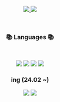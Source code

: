 
<!--
**bonggyunjo/bonggyunjo** is a ✨ _special_ ✨ repository because its `README.md` (this file) appears on your GitHub profile.

Here are some ideas to get you started:
- 🔭 I’m currently working on ...
- 🌱 I’m currently learning ...
- 👯 I’m looking to collaborate on ...
- 🤔 I’m looking for help with ...
- 💬 Ask me about ...
- 📫 How to reach me: ...
- 😄 Pronouns: ...
- ⚡ Fun fact: ...


-->

<p align="center">
<a href="https://www.facebook.com/profile.php?id=100009829832533&mibextid=ZbWKwL">
<img src="https://img.shields.io/badge/facebook-5B02ED.svg?style=for-the-badge&logo=facebook&logoColor=white"">
</a>

<a href="https://www.instagram.com/bonggyun_j/">
<img src="https://img.shields.io/badge/instagram-CF02ED.svg?style=for-the-badge&logo=instagram&logoColor=white"">
</a>
</p>
</br>
 <h3 align="center"><b>📚 Languages 📚</b></h3>
</br>
<p align="center">
<img src="https://img.shields.io/badge/python-3670A0?style=for-the-badge&logo=python&logoColor=ffdd54"/>
<img src="https://img.shields.io/badge/c++-%2300599C.svg?style=for-the-badge&logo=c%2B%2B&logoColor=white"/>
<img src="https://img.shields.io/badge/c-%23239120.svg?style=for-the-badge&logo=c-sharp&logoColor=white"/>
<img src="https://img.shields.io/badge/java-AD6269.svg?style=for-the-badge&logo=java&logoColor=orange"/>
</p>

<h3 align="center"><b> ing (24.02 ~) </b></h3>
<p align="center">
<img src="https://img.shields.io/badge/react-8A4B08.svg?style=for-the-badge&logo=python&logoColor=ffdd54"/>
<img src="https://img.shields.io/badge/vue-58FA58.svg?style=for-the-badge&logo=c%2B%2B&logoColor=white"/>
</p>



